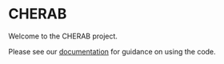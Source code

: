CHERAB
======

Welcome to the CHERAB project.

Please see our [documentation](https://cherab.github.io/documentation/index.html)
for guidance on using the code.
